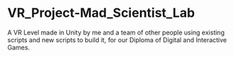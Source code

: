 # VR_Project-Mad_Scientist_Lab
A VR Level made in Unity by me and a team of other people using existing scripts and new scripts to build it, for our Diploma of Digital and Interactive Games.
